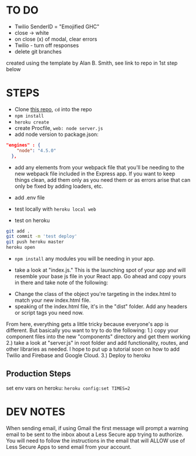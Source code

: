 # TO DO 
* Twilio SenderID = "Emojified GHC"
* close -> white
* on close (x) of modal, clear errors
* Twilio - turn off responses
* delete git branches

created using the template by Alan B. Smith, see link to repo in 1st step below

# STEPS
* Clone [this repo](https://github.com/alanbsmith/react-node-example), `cd` into the repo
* `npm install`
* `heroku create`
* create Procfile, `web: node server.js`
* add node version to package.json: 
```json
"engines" : {
    "node": "4.5.0"
  },
```
* add any elements from your webpack file that you'll be needing to the new webpack file
included in the Express app. If you want to keep things clean, add them only as you need them
or as errors arise that can only be fixed by adding loaders, etc. 

* add .env file
* test locally with `heroku local web`
* test on heroku 
```bash
git add .
git commit -m 'test deploy'
git push heroku master
heroku open
```
* `npm install` any modules you will be needing in your app. 

* take a look at "index.js." This is the launching spot of your app and will resemble your
base js file in your React app. Go ahead and copy yours in there and take note of the following:
- Change the class of the object you're targeting in the index.html to match your new index.html file.
- speaking of the index.html file, it's in the "dist" folder. Add any headers or script tags you 
need now. 

From here, everything gets a little tricky because everyone's app is different. But basically you
want to try to do the following:
1.) copy your component files into the new "components" directory and get them working
2.) take a look at "server.js" in root folder and add functionality, routes, and other libraries
as needed. I hope to put up a tutorial soon on how to add Twilio and Firebase and Google Cloud. 
3.) Deploy to heroku 




## Production Steps
set env vars on heroku: `heroku config:set TIMES=2`

# DEV NOTES
When sending email, if using Gmail the first message will prompt a warning email 
to be sent to the inbox about a Less Secure app trying to authorize. You will
need to follow the instructions in the email that will ALLOW use of Less Secure
Apps to send email from your account.